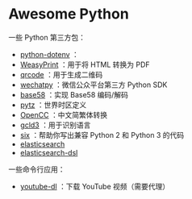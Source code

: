 # Awesome Python

一些 Python 第三方包：

- [python-dotenv](https://pypi.org/project/python-dotenv/) ：
- [WeasyPrint](https://pypi.org/project/WeasyPrint/) ：用于将 HTML 转换为 PDF
- [qrcode](https://pypi.org/project/qrcode/) ：用于生成二维码
- [wechatpy](https://pypi.org/project/wechatpy/) ：微信公众平台第三方 Python SDK
- [base58](https://pypi.org/project/base58/) ：实现 Base58 编码/解码
- [pytz](https://pypi.org/project/pytz/) ：世界时区定义
- [OpenCC](https://github.com/BYVoid/OpenCC) ：中文简繁体转换
- [gcld3](https://pypi.org/project/gcld3/) ：用于识别语言
- [six](https://pypi.org/project/six/) ：帮助你写出兼容 Python 2 和 Python 3 的代码
- [elasticsearch](https://pypi.org/project/elasticsearch/)
- [elasticsearch-dsl](https://pypi.org/project/elasticsearch-dsl/)

一些命令行应用：

- [youtube-dl](https://pypi.org/project/youtube_dl/) ：下载 YouTube 视频（需要代理）
